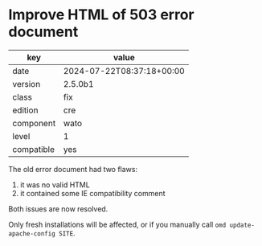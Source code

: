 [//]: # (werk v2)
# Improve HTML of 503 error document

key        | value
---------- | ---
date       | 2024-07-22T08:37:18+00:00
version    | 2.5.0b1
class      | fix
edition    | cre
component  | wato
level      | 1
compatible | yes

The old error document had two flaws:

1. it was no valid HTML
2. it contained some IE compatibility comment

Both issues are now resolved.

Only fresh installations will be affected, or if you manually
call `omd update-apache-config SITE`.
